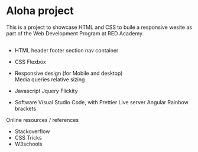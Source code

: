 # Aloha project
This is a  project to showcase HTML and CSS to buile a responsive wesite as part of the Web Development Program at RED Academy.

##
- HTML
    header
    footer
    section
    nav
    container

- CSS
    Flexbox
    
- Responsive design (for Mobile and desktop)  
    Media queries
    relative sizing

- Javascript
    Jquery
    Flickity

- Software
    Visual Studio Code, with
      Prettier
      Live server
      Angular
      Rainbow brackets

Online resources / references

-   Stackoverflow
-   CSS Tricks
-   W3schools

